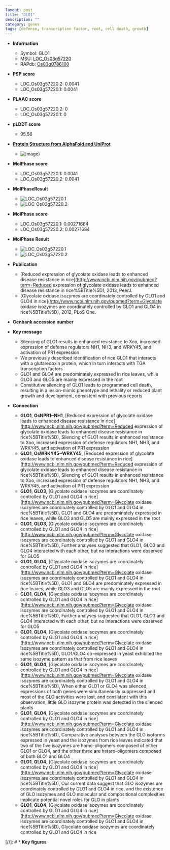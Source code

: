 ```yaml
---
layout: post
title: "GLO1"
description: ""
category: genes
tags: [defense, transcription factor, root, cell death, growth]
---
```


* **Information**  
    + Symbol: GLO1  
    + MSU: [LOC_Os03g57220](http://rice.plantbiology.msu.edu/cgi-bin/ORF_infopage.cgi?orf=LOC_Os03g57220)  
    + RAPdb: [Os03g0786100](http://rapdb.dna.affrc.go.jp/viewer/gbrowse_details/irgsp1?name=Os03g0786100)  

* **PSP score**  
    + LOC_Os03g57220.2: 0.0041 
    + LOC_Os03g57220.1: 0.0041 

* **PLAAC score**  
    + LOC_Os03g57220.2: 0 
    + LOC_Os03g57220.1: 0 

* **pLDDT score**
    + 95.56

* **[Protein Structure from AlphaFold and UniProt](https://www.uniprot.org/uniprotkb/Q10CE4/entry#structure)**
    + ![image](https://ricepsp.github.io/images/Q1/AF-Q10CE4-F1.png))

* **MolPhase score**
    + LOC_Os03g57220.1: 0.0041
    + LOC_Os03g57220.2: 0.0041

* **MolPhaseResult**
    + ![LOC_Os03g57220.1](https://ricepsp.github.io/pictures/LOC_Os03g/LOC_Os03g57220.1.png)
    + ![LOC_Os03g57220.2](https://ricepsp.github.io/pictures/LOC_Os03g/LOC_Os03g57220.2.png)

* **MolPhase score**
    + LOC_Os03g57220.1: 0.00271684
    + LOC_Os03g57220.2: 0.00271684

* **MolPhase Result**
    + ![LOC_Os03g57220.1](https://304243504.github.io/Pictures/LOC_Os03g/LOC_Os03g57220.1.png)
    + ![LOC_Os03g57220.2](https://304243504.github.io/Pictures/LOC_Os03g/LOC_Os03g57220.2.png)

* **Publication**  
    + [Reduced expression of glycolate oxidase leads to enhanced disease resistance in rice](http://www.ncbi.nlm.nih.gov/pubmed?term=Reduced expression of glycolate oxidase leads to enhanced disease resistance in rice%5BTitle%5D), 2013, PeerJ.
    + [Glycolate oxidase isozymes are coordinately controlled by GLO1 and GLO4 in rice](http://www.ncbi.nlm.nih.gov/pubmed?term=Glycolate oxidase isozymes are coordinately controlled by GLO1 and GLO4 in rice%5BTitle%5D), 2012, PLoS One.

* **Genbank accession number**  

* **Key message**  
    + Silencing of GLO1 results in enhanced resistance to Xoo, increased expression of defense regulators NH1, NH3, and WRKY45, and activation of PR1 expression
    + We previously described identification of rice GLO1 that interacts with a glutaredoxin protein, which in turn interacts with TGA transcription factors
    + GLO1 and GLO4 are predominately expressed in rice leaves, while GLO3 and GLO5 are mainly expressed in the root
    + Constitutive silencing of GLO1 leads to programmed cell death, resulting in a lesion-mimic phenotype and lethality or reduced plant growth and development, consistent with previous reports

* **Connection**  
    + __GLO1__, __OsNPR1~NH1__, [Reduced expression of glycolate oxidase leads to enhanced disease resistance in rice](http://www.ncbi.nlm.nih.gov/pubmed?term=Reduced expression of glycolate oxidase leads to enhanced disease resistance in rice%5BTitle%5D), Silencing of GLO1 results in enhanced resistance to Xoo, increased expression of defense regulators NH1, NH3, and WRKY45, and activation of PR1 expression
    + __GLO1__, __OsWRKY45~WRKY45__, [Reduced expression of glycolate oxidase leads to enhanced disease resistance in rice](http://www.ncbi.nlm.nih.gov/pubmed?term=Reduced expression of glycolate oxidase leads to enhanced disease resistance in rice%5BTitle%5D), Silencing of GLO1 results in enhanced resistance to Xoo, increased expression of defense regulators NH1, NH3, and WRKY45, and activation of PR1 expression
    + __GLO1__, __GLO3__, [Glycolate oxidase isozymes are coordinately controlled by GLO1 and GLO4 in rice](http://www.ncbi.nlm.nih.gov/pubmed?term=Glycolate oxidase isozymes are coordinately controlled by GLO1 and GLO4 in rice%5BTitle%5D), GLO1 and GLO4 are predominately expressed in rice leaves, while GLO3 and GLO5 are mainly expressed in the root
    + __GLO1__, __GLO3__, [Glycolate oxidase isozymes are coordinately controlled by GLO1 and GLO4 in rice](http://www.ncbi.nlm.nih.gov/pubmed?term=Glycolate oxidase isozymes are coordinately controlled by GLO1 and GLO4 in rice%5BTitle%5D), Further analyses suggested that GLO1, GLO3 and GLO4 interacted with each other, but no interactions were observed for GLO5
    + __GLO1__, __GLO4__, [Glycolate oxidase isozymes are coordinately controlled by GLO1 and GLO4 in rice](http://www.ncbi.nlm.nih.gov/pubmed?term=Glycolate oxidase isozymes are coordinately controlled by GLO1 and GLO4 in rice%5BTitle%5D), GLO1 and GLO4 are predominately expressed in rice leaves, while GLO3 and GLO5 are mainly expressed in the root
    + __GLO1__, __GLO4__, [Glycolate oxidase isozymes are coordinately controlled by GLO1 and GLO4 in rice](http://www.ncbi.nlm.nih.gov/pubmed?term=Glycolate oxidase isozymes are coordinately controlled by GLO1 and GLO4 in rice%5BTitle%5D), Further analyses suggested that GLO1, GLO3 and GLO4 interacted with each other, but no interactions were observed for GLO5
    + __GLO1__, __GLO4__, [Glycolate oxidase isozymes are coordinately controlled by GLO1 and GLO4 in rice](http://www.ncbi.nlm.nih.gov/pubmed?term=Glycolate oxidase isozymes are coordinately controlled by GLO1 and GLO4 in rice%5BTitle%5D), GLO1/GLO4 co-expressed in yeast exhibited the same isozyme pattern as that from rice leaves
    + __GLO1__, __GLO4__, [Glycolate oxidase isozymes are coordinately controlled by GLO1 and GLO4 in rice](http://www.ncbi.nlm.nih.gov/pubmed?term=Glycolate oxidase isozymes are coordinately controlled by GLO1 and GLO4 in rice%5BTitle%5D), When either GLO1 or GLO4 was silenced, expressions of both genes were simultaneously suppressed and most of the GLO activities were lost, and consistent with this observation, little GLO isozyme protein was detected in the silenced plants
    + __GLO1__, __GLO4__, [Glycolate oxidase isozymes are coordinately controlled by GLO1 and GLO4 in rice](http://www.ncbi.nlm.nih.gov/pubmed?term=Glycolate oxidase isozymes are coordinately controlled by GLO1 and GLO4 in rice%5BTitle%5D), Comparative analyses between the GLO isoforms expressed in yeast and the isozymes from rice leaves indicated that two of the five isozymes are homo-oligomers composed of either GLO1 or GLO4, and the other three are hetero-oligomers composed of both GLO1 and GLO4
    + __GLO1__, __GLO4__, [Glycolate oxidase isozymes are coordinately controlled by GLO1 and GLO4 in rice](http://www.ncbi.nlm.nih.gov/pubmed?term=Glycolate oxidase isozymes are coordinately controlled by GLO1 and GLO4 in rice%5BTitle%5D), Our current data suggest that GLO isozymes are coordinately controlled by GLO1 and GLO4 in rice, and the existence of GLO isozymes and GLO molecular and compositional complexities implicate potential novel roles for GLO in plants
    + __GLO1__, __GLO4__, [Glycolate oxidase isozymes are coordinately controlled by GLO1 and GLO4 in rice](http://www.ncbi.nlm.nih.gov/pubmed?term=Glycolate oxidase isozymes are coordinately controlled by GLO1 and GLO4 in rice%5BTitle%5D), Glycolate oxidase isozymes are coordinately controlled by GLO1 and GLO4 in rice

[//]: # * **Key figures**  


